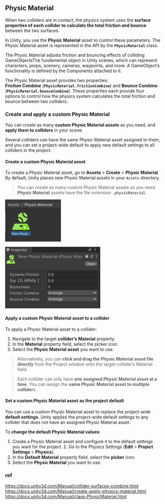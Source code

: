 ## Physic Material

When two colliders are in contact, the physics system uses the **surface properties of each collider 
to calculate the total friction and bounce** between the two surfaces.

In Unity, you use the **Physic Material** asset to control these parameters. 
The Physic Material asset is represented in the API by the **`PhysicMaterial`** class.

 
The Physic Material adjusts friction and bouncing effects of colliding GameObjectsThe fundamental object 
in Unity scenes, which can represent characters, props, scenery, cameras, waypoints, 
and more. A GameObject’s functionality is defined by the Components attached to it.


The Physic Material asset provides two properties: \
**Friction Combine** (**`PhysicMaterial.frictionCombine`**) and **Bounce Combine** (**`PhysicMaterial.bounceCombine`**). 
These properties each provide four options to control how the physics system calculates the total friction and bounce between two colliders:



### Create and apply a custom Physic Material

You can create as many **custom Physic Material assets** as you need, and **apply them to colliders** in your scene.

Several colliders can have the same Physic Material asset assigned to them, and you can set a project-wide default to apply new default settings to all colliders in the project.


#### Create a custom Physic Material asset

To create a Physic Material asset, go to **Assets** > **Create** > **Physic Material**. By default, Unity places new Physic Material assets in your `Assets` directory.

> You can create as many custom Physic Material assets as you need. **Physic Material** assets have the file extension **`.physicMaterial`**.

![](./img/Physics_material1.png)

![](./img/Physics_material2.png)

#### Apply a custom Physic Material asset to a collider

To apply a Physic Material asset to a collider:

1.  Navigate to the target **collider’s** **Material** property.
2.  In the **Material** property field, select the picker icon.
3.  Select the **Physic Material asset** you want to use.

> Alternatively, you can **click and drag the Physic Material asset file directly** from the Project window onto the target collider’s Material field.


> Each collider can only have **one assigned Physic Material asset at a time**. You can assign the **same Physic Material asset to multiple collider**s.


#### Set a custom Physic Material asset as the project default

You can use a custom Physic Material asset to replace the project-wide **default settings**. Unity applies the project-wide default settings to any collider that does not have an assigned Physic Material asset.

To **change the default Physic Material values**: 
1. Create a Physic Material asset and configure it to the default settings you want for the project. 2. Go to the Physics Settings (**Edit** > **Project Settings** > **Physics**).
3. In the **Default Material** property field, select the **picker** icon.
4. Select the **Physic Material** you want to use.







### ref 
https://docs.unity3d.com/Manual/collider-surfaces-combine.html \
https://docs.unity3d.com/Manual/create-apply-physics-material.html \
https://docs.unity3d.com/Manual/class-PhysicMaterial.html
